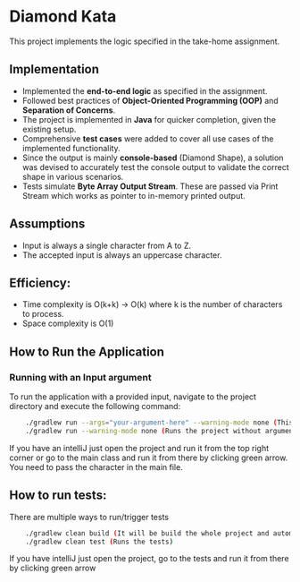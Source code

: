 # Diamond Kata

This project implements the logic specified in the take-home assignment.

## Implementation

- Implemented the **end-to-end logic** as specified in the assignment.
- Followed best practices of **Object-Oriented Programming (OOP)** and **Separation of Concerns**.
- The project is implemented in **Java** for quicker completion, given the existing setup.
- Comprehensive **test cases** were added to cover all use cases of the implemented functionality.
- Since the output is mainly **console-based** (Diamond Shape), a solution was devised to accurately test the console output to validate the correct shape in various scenarios.
- Tests simulate **Byte Array Output Stream**. These are passed via Print Stream which works as pointer to in-memory printed output.

## Assumptions

- Input is always a single character from A to Z.
- The accepted input is always an uppercase character.

## Efficiency:

- Time complexity is O(k+k) -> O(k) where k is the number of characters to process.
- Space complexity is O(1)

## How to Run the Application

### Running with an Input argument

To run the application with a provided input, navigate to the project directory and execute the following command:

```bash
    ./gradlew run --args="your-argument-here" --warning-mode none (This runs the app with your provided argument)
    ./gradlew run --warning-mode none (Runs the project without argument but you need to provide the chracter in the main file)
```
If you have an intelliJ just open the project and run it from the top right corner or go to the main class and run it from there by clicking green arrow. You need to pass the character in the main file.

## How to run tests:
There are multiple ways to run/trigger tests
```bash
    ./gradlew clean build (It will be build the whole project and automatically triggers the tests)
    ./gradlew clean test (Runs the tests)
```
If you have intelliJ just open the project, go to the tests and run it from there by clicking green arrow